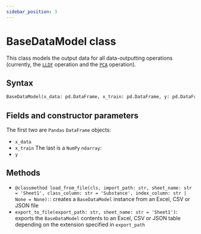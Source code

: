 ```yaml
---
sidebar_position: 3
---
```


# BaseDataModel class

This class models the output data for all data-outputting operations (currently, the [`LLDF`](../lldf/lldf-class.md) operation and the [`PCA`](../pca/pca.md) operation).

## Syntax

```python
BaseDataModel(x_data: pd.DataFrame, x_train: pd.DataFrame, y: pd.DataFrame)
```

## Fields and constructor parameters

The first two are `Pandas` `DataFrame` objects:
- `x_data`
- `x_train`
The last is a `NumPy` `ndarray`:
- `y`

## Methods

- `@classmethod load_from_file(cls, import_path: str, sheet_name: str = 'Sheet1', class_column: str = 'Substance', index_column: str | None = None):`: creates a `BaseDataModel` instance from an Excel, CSV or JSON file
- `export_to_file(export_path: str, sheet_name: str = 'Sheet1')`: exports the `BaseDataModel` contents to an Excel, CSV or JSON table depending on the extension specified in `export_path`
